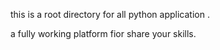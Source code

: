 this is a root directory for  all python application .


a fully working platform fior share your skills.

